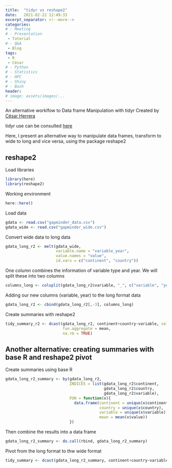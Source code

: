 ```yaml
---
title:  "tidyr vs reshape2"
date:   2021-02-22 12:49:33
excerpt_separator: <!--more-->
categories:
# - Meeting
# - Presentation
 - Tutorial
# - Q&A
 - Blog
tags:
 - R
 - César
# - Python
# - Statistics
# - HPC
# - Shiny
# - Bash
header:
# image: assets/images/...
---
```


An alternative worklfow to Data frame Manipulation with tidyr
Created by [César Herrera](https://github.com/CexyNature/)

tidyr use can be consulted [here](https://swcarpentry.github.io/r-novice-gapminder/14-tidyr/index.html)

Here, I present an alternative way to manipulate data frames, transform to wide to long and vice versa, using the package reshape2

## reshape2

Load libraries
```R
library(here)
library(reshape2)
```

Working environment
```R
here::here()
```

Load data
```R
gdata <- read.csv("gapminder_data.csv")
gdata_wide <- read.csv("gapminder_wide.csv")
```

Convert wide data to long data
```R
gdata_long_r2 <- melt(gdata_wide, 
                      variable.name = "variable_year",
                      value.names = "value",
                      id.vars = c("continent", "country"))
```

One column combines the information of variable type and year. We will split these into two columns
```R
columns_long <- colsplit(gdata_long_r2$variable, "_", c("variable", "year"))
```

Adding our new columns (variable, year) to the long format data
```R
gdata_long_r2 <- cbind(gdata_long_r2[,-3], columns_long)
```

Create summaries with reshape2
```R
tidy_summary_r2 <- dcast(gdata_long_r2, continent+country~variable, value.var='value',
                         fun.aggregate = mean, 
                         na.rm = TRUE)
```

## Another alternative: creating summaries with base R and reshape2 pivot

Create summaries using base R
```R
gdata_long_r2_summary <- by(gdata_long_r2, 
                            INDICES = list(gdata_long_r2$continent, 
                                           gdata_long_r2$country,
                                           gdata_long_r2$variable),
                            FUN = function(x){
                              data.frame(continent = unique(x$continent),
                                         country = unique(x$country),
                                         variable = unique(x$variable),
                                         mean = mean(x$value))
                            })
```

Then combine the results into a data frame
```R
gdata_long_r2_summary <- do.call(rbind, gdata_long_r2_summary)
```

Pivot from the long format to thw wide format
```R
tidy_summary <- dcast(gdata_long_r2_summary, continent+country~variable, value.var='mean')
```


